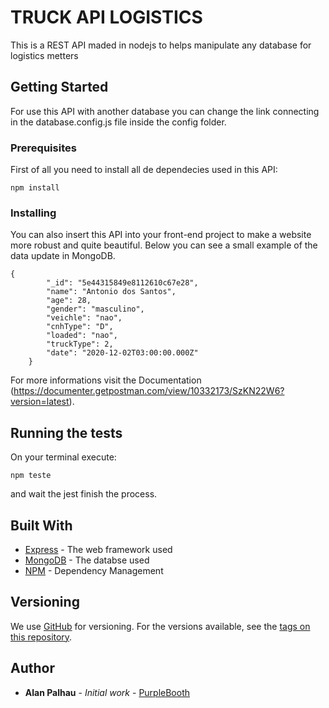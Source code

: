 # TRUCK API LOGISTICS

This is a REST API maded in nodejs to helps manipulate any database for logistics metters

## Getting Started

For use this API with another database you can change the link connecting in the database.config.js file inside the config folder.

### Prerequisites

First of all you need to install all de dependecies used in this API:
```
npm install
```

### Installing

You can also insert this API into your front-end project to make a website more robust and quite beautiful.
Below you can see a small example of the data update in MongoDB.

```
{
        "_id": "5e44315849e8112610c67e28",
        "name": "Antonio dos Santos",
        "age": 28,
        "gender": "masculino",
        "veichle": "nao",
        "cnhType": "D",
        "loaded": "nao",
        "truckType": 2,
        "date": "2020-12-02T03:00:00.000Z"
    }
```
For more informations visit the Documentation (https://documenter.getpostman.com/view/10332173/SzKN22W6?version=latest).

## Running the tests

On your terminal execute:

```
npm teste
```
and wait the jest finish the process.

## Built With

* [Express](http://expressjs.com/) - The web framework used
* [MongoDB](https://www.mongodb.com/) - The databse used
* [NPM](https://www.npmjs.com/) - Dependency Management

## Versioning

We use [GitHub](https://github.com/) for versioning. For the versions available, see the [tags on this repository](https://github.com/palhau/truck-api-logistics/commits/master). 

## Author

* **Alan Palhau** - *Initial work* - [PurpleBooth](https://github.com/palhau)
